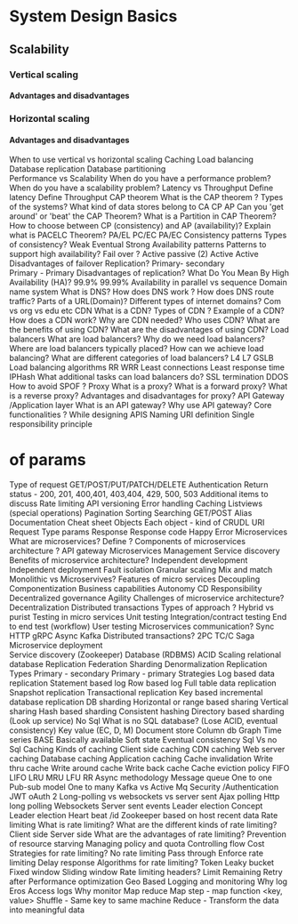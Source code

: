 # System Design Basics
## Scalability 
### Vertical scaling 
#### Advantages and disadvantages 
### Horizontal scaling
#### Advantages and disadvantages 
When to use vertical vs horizontal scaling
Caching
Load balancing 
Database replication
Database partitioning  
Performance vs Scalability
When do you have a performance problem? 
When do you have a scalability problem?
Latency vs Throughput
Define latency
Define Throughput
CAP theorem 
What is the CAP theorem ?
Types of the systems?
What kind of data stores belong to
CA
CP
AP
Can you 'get around' or 'beat' the CAP Theorem?
What is a Partition in CAP Theorem?
How to choose between CP (consistency) and AP (availability)?
Explain what is PACELC Theorem?
PA/EL
PC/EC
PA/EC
Consistency patterns
Types of consistency?
Weak 
Eventual 
Strong
Availability patterns
Patterns to support high availability? 
Fail over ?
Active passive (2)
Active Active 
Disadvantages of failover 
Replication?
Primary- secondary  
Primary - Primary 
Disadvantages of replication?
What Do You Mean By High Availability (HA)?
99.9%
99.99%
Availability in parallel vs sequence
Domain name system 
What is DNS?
How does DNS work ?
How does DNS route traffic?
Parts of a URL(Domain)?
Different types of internet domains?
Com vs org vs edu etc
CDN
What is a CDN?
Types of CDN ?
Example of a CDN?
How does a CDN work?
Why are CDN needed?
Who uses CDN?
What are the benefits of using CDN?
What are the disadvantages of using CDN?
Load balancers 
What are load balancers?
Why do we need load balancers?
Where are load balancers typically placed?
How can we achieve load balancing?
What are different categories of load balancers?
L4
L7
GSLB
Load balancing algorithms 
RR
WRR
Least connections
Least response time 
IPHash
What additional tasks can load balancers do?
SSL termination
DDOS
How to avoid SPOF ?
Proxy 
What is a proxy?
What is a forward proxy?
What is a reverse proxy?
Advantages and disadvantages for proxy?
API Gateway /Application layer 
What is an API gateway?
Why use API gateway?
Core functionalities ?
While designing APIS
Naming 
URI definition 
Single responsibility principle
# of params
Type of request GET/POST/PUT/PATCH/DELETE
Authentication 
Return status - 200, 201, 400,401, 403,404, 429, 500, 503
Additional items to discuss
Rate limiting 
API versioning 
Error handling 
Caching 
Listviews (special operations)
Pagination 
Sorting 
Searching 
GET/POST
Alias
Documentation 
 Cheat sheet 
Objects 
Each object - kind of CRUDL
URI
Request 
Type
params
Response 
Response code 
Happy 
Error
Microservices 
What are microservices?
Define ?
Components of microservices architecture ?
API gateway
Microservices
Management 
Service discovery
Benefits of microservice architecture?
Independent development
Independent deployment 
Fault isolation
Granular scaling 
Mix and match
Monolithic vs Microservives?
Features of micro services 
Decoupling 
Componentization
Business capabilities
Autonomy 
CD
Responsibility 
Decentralized governance
Agility 
Challenges of microservice architecture?
Decentralization
Distributed transactions
Types of approach ?
Hybrid vs purist
Testing in micro services 
Unit testing 
Integration/contract testing 
End to end test (workflow)
User testing 
Microservices communication?
Sync 
HTTP
gRPC
Async 
Kafka
Distributed transactions?
2PC
TC/C
Saga
Microservice deployment  
Service discovery (Zookeeper) 
Database (RDBMS)
ACID 
Scaling relational database
Replication 
Federation 
Sharding 
Denormalization
Replication
Types 
Primary - secondary
Primary - primary
Strategies 
Log based data replication
Statement based log
Row based log 
Full table data replication 
Snapshot replication
Transactional replication
Key based incremental database replication
DB sharding 
Horizontal or range based sharing 
Vertical sharing 
Hash based sharding 
Consistent hashing
Directory based sharding (Look up service)
No Sql 
What is no SQL database? (Lose ACID, eventual consistency)
Key value (EC, D, M)
Document store
Column db 
Graph 
Time series 
BASE 
Basically available
Soft state
Eventual consistency
Sql Vs no Sql
Caching 
Kinds of caching 
Client side caching 
CDN caching
Web server caching 
Database caching 
Application caching 
Cache invalidation 
Write thru cache
Write around cache
Write back cache 
Cache eviction policy 
FIFO
LIFO
LRU
MRU
LFU
RR
Async methodology 
Message queue 
One to one
Pub-sub model
One to many
Kafka vs Active Mq
Security /Authentication
JWT
oAuth 2
Long-polling vs websockets vs server sent
Ajax polling 
Http long polling 
Websockets
Server sent events 
Leader election 
Concept 
Leader election 
Heart beat /id
Zookeeper based on host recent data
Rate limiting 
What is rate limiting?
What are the different kinds of rate limiting?
Client side 
Server side 
What are the advantages of rate limiting?
Prevention of resource starving
Managing policy and quota
Controlling flow 
Cost
Strategies for rate limiting?
No rate limiting
Pass through
Enforce rate limiting
Delay response
Algorithms for rate limiting?
Token 
Leaky bucket
Fixed window
Sliding window
Rate limiting headers?
Limit
Remaining 
Retry after
Performance optimization
Geo Based 
Logging and monitoring 
Why log 
Eros
Access logs 
Why monitor
Map reduce 
Map step - map function <key, value>
Shuffle - Same key to same machine 
Reduce - Transform the data into meaningful data 

